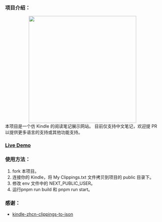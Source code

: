 ### 项目介绍：
<div align="center">
  <img src="https://github.com/chenmoonmo/my-highlight/assets/36295999/584433c6-dbe7-4c29-b827-10edac5a0143" width="350" /> 
</div>
本项目是一个仿 Kindle 的阅读笔记展示网站。 目前仅支持中文笔记，欢迎提 PR 以提供更多语言的支持或其他功能支持。

### [Live Demo](http://moonlight.zeabur.app/)

### 使用方法：

1. fork 本项目。
2. 连接你的 Kindle，将 My Clippings.txt 文件拷贝到项目的 public 目录下。
3. 修改 env 文件中的 NEXT_PUBLIC_USER。
4. 运行pnpm run build 和 pnpm run start。

### 感谢：

- [kindle-zhcn-clippings-to-json](https://github.com/Skywt2003/kindle-zhcn-clippings-to-json)
